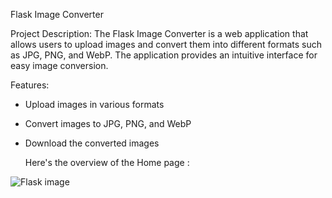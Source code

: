 Flask Image Converter

Project Description:
The Flask Image Converter is a web application that allows users to upload images and convert them into different formats such as JPG, PNG, and WebP. The application provides an intuitive interface for easy image conversion.

Features:
- Upload images in various formats
- Convert images to JPG, PNG, and WebP
- Download the converted images

  Here's the overview of the Home page :
  
![Flask image](https://github.com/Afzal-24/Flask/assets/157290678/07a90b1f-9ade-412c-9c1e-d3605c8e8e28)
